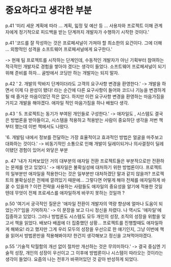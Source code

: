 # 중요하다고 생각한 부분

p.41
'미리 세운 계획에 따라 ... 계획, 읿정 및 예산 등 ... 사용자와 프로젝트 이해 관계자에게 정기적으로 피드백을 받는 단계까지 개발자가 수행하기 시작한 것이다.'

p.41
'코드를 잘 작성하는 것은 프로페셔널이 가져야 할 최소한의 요건이다. 그에 더해 ... 외향적인 성격을 소프트웨어 프로페셔널에게 요구한다.'

-> 현재 팀 프로젝트를 시작하는 단계인데, 수동적인 개발자가 아닌 기획부터 참여하는 적극적인 개발자로 경험을 쌓아야 겠다는 생각이 들었다. 소프트웨어 프로페셔널이 되기 위해 준비를 하자... 골방에서 코딩만 하는 개발자는 되지 말자.

p.42
' 2. 개발의 막바지 단계이더라도 고객의 요구사항 변경을 환영한다.'
-> 개발을 하면서 이제 다 완성이 됐다! 라는 순간에 다른 요구사항이 들어와 코드나 기능을 변경하게 될 때 즐거운 마음이었던 적은 없다. 하지만 이런 요구사항 변경을 환영하는 마음가짐을 가지고 개발을 해야겠다. 애자일 적인 마음가짐을 하나 배웠다 생각.

p.43
' 5. 프로젝트는 동기가 부여된 개인들로 구성한다.'
-> 애자일도 , 시스템도 결국은 방법론을 받아들이고, 시스템을 적용하고 적용받는 사람이 중요하단 생각을 저번 책부터 했는데 이번 책에서도 나왔다.

'6. 개발팀 내에서 정보를 전달하는 가장 효율적이고 효과적인 방법은 얼굴을 마주보고 대화하는 것이다.'
-> 비동기적인 소통으로 인해 개발이 딜레이되거나 의사결정이 딜레이됐던 경험이 있어서 와닿은 부분

p. 47
'내가 지켜보았던 거의 대부분의 애자일 전환 프로젝트들은 부분적으로만 전환하는 문제를 안고 있었다.'
-> 애자일은 불확실성에 대처하기 위한 방법론이다. 프로젝트의 일부분만 애자일을 적용한다는 것은 일부분만 대처하겠단 말과 같지 않을까? 프로젝트의 불확실성은 전체에 깔려있기 때문에... 그렇다면 어떻게 해야 전체를 애자일하게 바꿀 수 있을까 ? 이런 전략을 사용하는 사람들도 애자일의 중요성을 알기에 적용한 것일텐데 무엇이 전체 프로세스를 애자일하게 바꾸지 못하는 것일까 ?

p.50
'여기서 궁극적인 질문은 '애자일 전환이 개발자의 역량 향상에 얼마나 도움이 되었는가?'임을 기억하자.'
-> 이 문장을 보고 다시 정신을 차렸다. 나 역시도 '애자일'에 집중하고 있었다. 그러나 방법론도 시스템도 모두 개인의 성장, 조직의 성장을 위함을 잊고서 책을 읽었다. 배보다 배꼽에 더 집중했던 상황... 프로젝트를 진행할때도 애자일하게 해봐요! 라고 했지만 그게 우리 모두의 성장을 우선으로 한 얘기인지, 그냥 이번에 책을 읽어서 방법론만을 적용해봐야지! 한건지 생각해보고 정신을 고쳐먹어야겠다.

p.55
'기술적 탁월함의 개선 없이 절차만 개선하는 것은 무의미하다.'
-> 결국 중심엔 기술적 성장, 개인의 성장이 우선이고 그 이후에 방법론이나 시스템이 따라오는 것이라는 생각이 들었다. 요즘의 나는 전후가 바뀌어있던 것 같아 반성하게 되었다.
